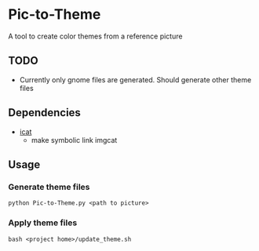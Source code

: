 # Pic-to-Theme
A tool to create color themes from a reference picture

## TODO

* Currently only gnome files are generated. Should generate other theme files

## Dependencies

* [icat](https://github.com/atextor/icat)
  * make symbolic link imgcat

## Usage

### Generate theme files

`python Pic-to-Theme.py <path to picture>`

### Apply theme files

`bash <project home>/update_theme.sh`

